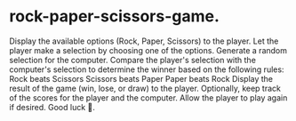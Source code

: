 # rock-paper-scissors-game.
Display the available options (Rock, Paper, Scissors) to the player.
Let the player make a selection by choosing one of the options.
Generate a random selection for the computer.
Compare the player's selection with the computer's selection to determine the winner based on the following rules:
Rock beats Scissors
Scissors beats Paper
Paper beats Rock
Display the result of the game (win, lose, or draw) to the player.
Optionally, keep track of the scores for the player and the computer.
Allow the player to play again if desired.
Good luck 🥰.
